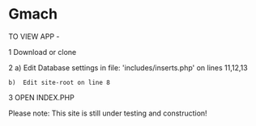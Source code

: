# Gmach


TO VIEW APP  -

1   Download or clone

2   a)  Edit Database settings in file: 'includes/inserts.php' on lines 11,12,13

    b)  Edit site-root on line 8
    
    
3   OPEN INDEX.PHP





Please note: This site is still under testing and construction!
